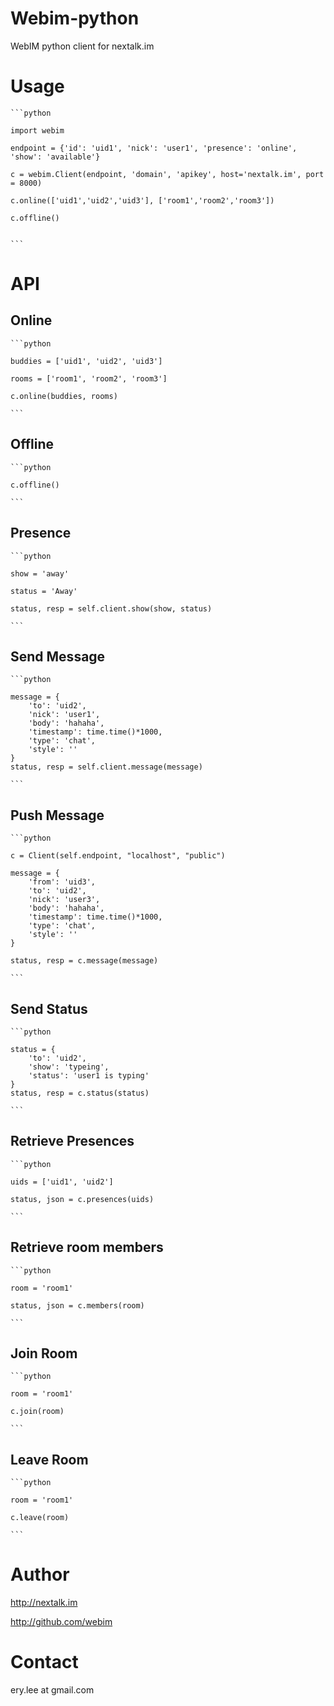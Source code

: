 
Webim-python
============

WebIM python client for nextalk.im


Usage
=====

    ```python

	import webim 

	endpoint = {'id': 'uid1', 'nick': 'user1', 'presence': 'online', 'show': 'available'}

	c = webim.Client(endpoint, 'domain', 'apikey', host='nextalk.im', port = 8000)

	c.online(['uid1','uid2','uid3'], ['room1','room2','room3'])

	c.offline()


    ```

API
===

Online
------
    
    ```python

    buddies = ['uid1', 'uid2', 'uid3']
    
    rooms = ['room1', 'room2', 'room3']

    c.online(buddies, rooms)

    ```

Offline
-------

    ```python

    c.offline()

    ```


Presence
---------------

    ```python

    show = 'away'

    status = 'Away'

    status, resp = self.client.show(show, status)

    ```

Send Message
-------------

    ```python

    message = {
        'to': 'uid2',
        'nick': 'user1',
        'body': 'hahaha',
        'timestamp': time.time()*1000,
        'type': 'chat',
        'style': '' 
    }
    status, resp = self.client.message(message)

    ```

Push Message
-------------

    ```python

    c = Client(self.endpoint, "localhost", "public")

    message = {
        'from': 'uid3',
        'to': 'uid2',
        'nick': 'user3',
        'body': 'hahaha',
        'timestamp': time.time()*1000,
        'type': 'chat',
        'style': '' 
    }

    status, resp = c.message(message) 

    ```

Send Status
-----------

    ```python

    status = {
        'to': 'uid2',
        'show': 'typeing',
        'status': 'user1 is typing' 
    }
    status, resp = c.status(status)

    ```

Retrieve Presences
------------------

    ```python

    uids = ['uid1', 'uid2']

    status, json = c.presences(uids)

    ```


Retrieve room members
----------------------


    ```python

    room = 'room1'

    status, json = c.members(room)

    ```

Join Room
----------

    ```python

    room = 'room1'

    c.join(room)   

    ```

Leave Room
-----------

    ```python

    room = 'room1'

    c.leave(room)

    ```

Author
============

http://nextalk.im

http://github.com/webim

Contact
============

ery.lee at gmail.com

